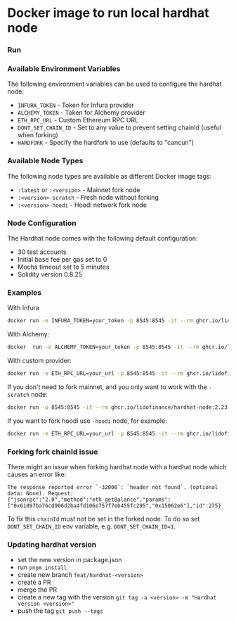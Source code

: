 # Docker image to run local hardhat node

### Run

### Available Environment Variables

The following environment variables can be used to configure the hardhat node:

- `INFURA_TOKEN` - Token for Infura provider
- `ALCHEMY_TOKEN` - Token for Alchemy provider
- `ETH_RPC_URL` - Custom Ethereum RPC URL
- `DONT_SET_CHAIN_ID` - Set to any value to prevent setting chainId (useful when forking)
- `HARDFORK` - Specify the hardfork to use (defaults to "cancun")

### Available Node Types

The following node types are available as different Docker image tags:

- `:latest` or `:<version>` - Mainnet fork node
- `:<version>-scratch` - Fresh node without forking
- `:<version>-hoodi` - Hoodi network fork node

### Node Configuration

The Hardhat node comes with the following default configuration:

- 30 test accounts
- Initial base fee per gas set to 0
- Mocha timeout set to 5 minutes
- Solidity version 0.8.25

### Examples

With Infura

```bash
docker run -e INFURA_TOKEN=your_token -p 8545:8545 -it --rm ghcr.io/lidofinance/hardhat-node:2.23.0
```

With Alchemy:

```bash
docker  run -e ALCHEMY_TOKEN=your_token -p 8545:8545 -it --rm ghcr.io/lidofinance/hardhat-node:2.23.0
```

With custom provider:

```bash
docker run -e ETH_RPC_URL=your_url -p 8545:8545 -it --rm ghcr.io/lidofinance/hardhat-node:2.23.0
```

If you don't need to fork mainnet, and you only want to work with the `-scratch` node:

```bash
docker run -p 8545:8545 -it --rm ghcr.io/lidofinance/hardhat-node:2.23.0-scratch
```

If you want to fork hoodi use `-hoodi` node, for example:

```bash
docker run -e ETH_RPC_URL=your_url -p 8545:8545 -it --rm ghcr.io/lidofinance/hardhat-node:2.23.0-hoodi
```

### Forking fork chainId issue

There might an issue when forking hardhat node with a hardhat node which causes an error like:

```
The response reported error `-32000`: `header not found`. (optional data: None). Request: {"jsonrpc":"2.0","method":"eth_getBalance","params":["0x61097ba76cd906d2ba4fd106e757f7eb455fc295","0x15062e6"],"id":275}
```

To fix this `chainId` must not be set in the forked node. To do so set `DONT_SET_CHAIN_ID` env variable, e.g. `DONT_SET_CHAIN_ID=1`.

### Updating hardhat version

- set the new version in package.json
- run `pnpm install`
- create new branch `feat/hardhat-<version>`
- create a PR
- merge the PR
- create a new tag with the version `git tag -a <version> -m "Hardhat version <version>"`
- push the tag `git push --tags`
